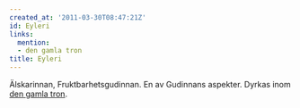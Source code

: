 ```yaml
---
created_at: '2011-03-30T08:47:21Z'
id: Eyleri
links:
  mention:
  - den gamla tron
title: Eyleri
---
```


Älskarinnan, Fruktbarhetsgudinnan. En av Gudinnans aspekter. Dyrkas inom [den gamla tron].

  [den gamla tron]: den_gamla_tron
